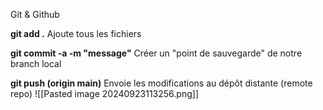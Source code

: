 
Git & Github

**git add .**
Ajoute tous les fichiers 

**git commit -a -m "message"**
Créer un "point de sauvegarde" de notre branch local

**git push (origin main)**
Envoie les modifications au dépôt distante (remote repo)
![[Pasted image 20240923113256.png]]


